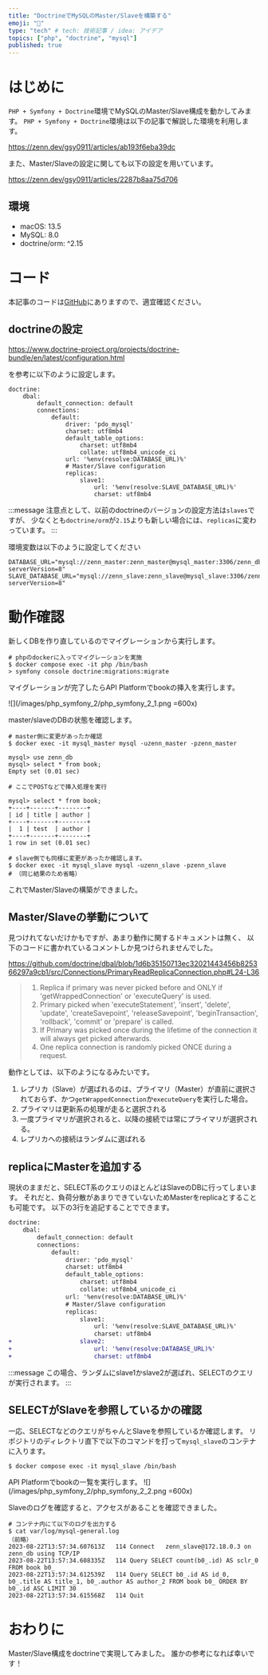 ```yaml
---
title: "DoctrineでMySQLのMaster/Slaveを構築する"
emoji: "🌽"
type: "tech" # tech: 技術記事 / idea: アイデア
topics: ["php", "doctrine", "mysql"]
published: true
---
```


# はじめに

`PHP + Symfony + Doctrine`環境でMySQLのMaster/Slave構成を動かしてみます。
`PHP + Symfony + Doctrine`環境は以下の記事で解説した環境を利用します。

https://zenn.dev/gsy0911/articles/ab193f6eba39dc

また、Master/Slaveの設定に関しても以下の設定を用いています。

https://zenn.dev/gsy0911/articles/2287b8aa75d706



## 環境

- macOS: 13.5
- MySQL: 8.0
- doctrine/orm: ^2.15

# コード

本記事のコードは[GitHub](https://github.com/gsy0911/zenn-php-symfony/tree/article3.1)にありますので、適宜確認ください。


## doctrineの設定

https://www.doctrine-project.org/projects/doctrine-bundle/en/latest/configuration.html

を参考に以下のように設定します。

```yaml: backend/src/config/packages/doctrine.yaml
doctrine:
    dbal:
        default_connection: default
        connections:
            default:
                driver: 'pdo_mysql'
                charset: utf8mb4
                default_table_options:
                    charset: utf8mb4
                    collate: utf8mb4_unicode_ci
                url: '%env(resolve:DATABASE_URL)%'
                # Master/Slave configuration
                replicas:
                    slave1:
                        url: '%env(resolve:SLAVE_DATABASE_URL)%'
                        charset: utf8mb4
```

:::message
注意点として、以前のdoctrineのバージョンの設定方法は`slaves`ですが、
少なくとも`doctrine/orm`が`2.15`よりも新しい場合には、`replicas`に変わっています。
:::

環境変数は以下のように設定してください

```text: backend/src/env.local
DATABASE_URL="mysql://zenn_master:zenn_master@mysql_master:3306/zenn_db?serverVersion=8"
SLAVE_DATABASE_URL="mysql://zenn_slave:zenn_slave@mysql_slave:3306/zenn_db?serverVersion=8"
```


# 動作確認

新しくDBを作り直しているのでマイグレーションから実行します。

```shell
# phpのdockerに入ってマイグレーションを実施
$ docker compose exec -it php /bin/bash
> symfony console doctrine:migrations:migrate
```

マイグレーションが完了したらAPI Platformでbookの挿入を実行します。

![](/images/php_symfony_2/php_symfony_2_1.png =600x)

master/slaveのDBの状態を確認します。

```shell
# master側に変更があったか確認
$ docker exec -it mysql_master mysql -uzenn_master -pzenn_master

mysql> use zenn_db
mysql> select * from book;
Empty set (0.01 sec)

# ここでPOSTなどで挿入処理を実行

mysql> select * from book;
+----+-------+--------+
| id | title | author |
+----+-------+--------+
|  1 | test  | author |
+----+-------+--------+
1 row in set (0.01 sec)

# slave側でも同様に変更があったか確認します。
$ docker exec -it mysql_slave mysql -uzenn_slave -pzenn_slave
# （同じ結果のため省略）
```

これでMaster/Slaveの構築ができました。

## Master/Slaveの挙動について

見つけれてないだけかもですが、あまり動作に関するドキュメントは無く、
以下のコードに書かれているコメントしか見つけられませんでした。

https://github.com/doctrine/dbal/blob/1d6b35150713ec32021443456b825366297a9cb1/src/Connections/PrimaryReadReplicaConnection.php#L24-L36


> 1. Replica if primary was never picked before and ONLY if 'getWrappedConnection'
 or 'executeQuery' is used.
> 2. Primary picked when 'executeStatement', 'insert', 'delete', 'update', 'createSavepoint',
 'releaseSavepoint', 'beginTransaction', 'rollback', 'commit' or 'prepare' is called.
> 3. If Primary was picked once during the lifetime of the connection it will always get picked afterwards.
> 4. One replica connection is randomly picked ONCE during a request.

動作としては、以下のようになるみたいです。

1. レプリカ（Slave）が選ばれるのは、プライマリ（Master）が直前に選択されておらず、かつ`getWrappedConnection`か`executeQuery`を実行した場合。
2. プライマリは更新系の処理が走ると選択される
3. 一度プライマリが選択されると、以降の接続では常にプライマリが選択される。
4. レプリカへの接続はランダムに選ばれる

## replicaにMasterを追加する

現状のままだと、SELECT系のクエリのほとんどはSlaveのDBに行ってしまいます。
それだと、負荷分散があまりできていないためMasterをreplicaとすることも可能です。
以下の3行を追記することでできます。


```diff yaml:backend/src/config/packages/doctrine.yaml
doctrine:
    dbal:
        default_connection: default
        connections:
            default:
                driver: 'pdo_mysql'
                charset: utf8mb4
                default_table_options:
                    charset: utf8mb4
                    collate: utf8mb4_unicode_ci
                url: '%env(resolve:DATABASE_URL)%'
                # Master/Slave configuration
                replicas:
                    slave1:
                        url: '%env(resolve:SLAVE_DATABASE_URL)%'
                        charset: utf8mb4
+                   slave2:
+                       url: '%env(resolve:DATABASE_URL)%'
+                       charset: utf8mb4
```

:::message
この場合、ランダムにslave1かslave2が選ばれ、SELECTのクエリが実行されます。
:::


## SELECTがSlaveを参照しているかの確認

一応、SELECTなどのクエリがちゃんとSlaveを参照しているか確認します。
リポジトリのディレクトリ直下で以下のコマンドを打って`mysql_slave`のコンテナに入ります。

```shell
$ docker compose exec -it mysql_slave /bin/bash
```

API Platformでbookの一覧を実行します。
![](/images/php_symfony_2/php_symfony_2_2.png =600x)


Slaveのログを確認すると、アクセスがあることを確認できました。

```shell
# コンテナ内にて以下のログを出力する
$ cat var/log/mysql-general.log
（前略）
2023-08-22T13:57:34.607613Z	  114 Connect	zenn_slave@172.18.0.3 on zenn_db using TCP/IP
2023-08-22T13:57:34.608335Z	  114 Query	SELECT count(b0_.id) AS sclr_0 FROM book b0_
2023-08-22T13:57:34.612539Z	  114 Query	SELECT b0_.id AS id_0, b0_.title AS title_1, b0_.author AS author_2 FROM book b0_ ORDER BY b0_.id ASC LIMIT 30
2023-08-22T13:57:34.615568Z	  114 Quit
```


# おわりに

Master/Slave構成をdoctrineで実現してみました。
誰かの参考になれば幸いです！
